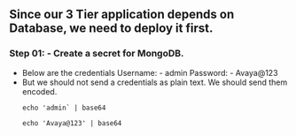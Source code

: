 ## Since our 3 Tier application depends on Database, we need to deploy it first.
### Step 01: - Create a secret for MongoDB.
- Below are the credentials
  Username: - admin
  Password: - Avaya@123
- But we should not send a credentials as plain text. We should send them encoded.
  ```
  echo 'admin` | base64
  ```
  ```
  echo 'Avaya@123' | base64
  ``` 
